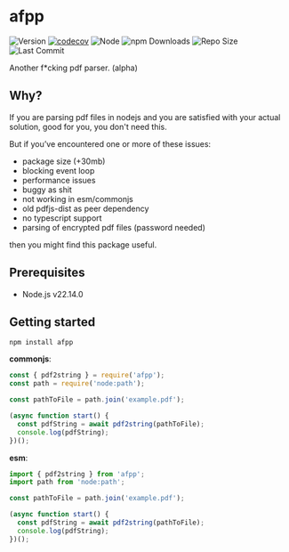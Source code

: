 # afpp

![Version](https://img.shields.io/github/v/release/l2ysho/afpp)
[![codecov](https://codecov.io/github/l2ysho/afpp/graph/badge.svg?token=2PE32I4M9K)](https://codecov.io/github/l2ysho/afpp)
![Node](https://img.shields.io/badge/node-%3E%3D%2018.x-brightgreen.svg)
![npm Downloads](https://img.shields.io/npm/dt/afpp.svg)
![Repo Size](https://img.shields.io/github/repo-size/l2ysho/afpp)
![Last Commit](https://img.shields.io/github/last-commit/l2ysho/afpp.svg)

Another f\*cking pdf parser. (alpha)

## Why?

If you are parsing pdf files in nodejs and you are satisfied with your actual solution, good for you, you don't need this.

But if you’ve encountered one or more of these issues:

- package size (+30mb)
- blocking event loop
- performance issues
- buggy as shit
- not working in esm/commonjs
- old pdfjs-dist as peer dependency
- no typescript support
- parsing of encrypted pdf files (password needed)

then you might find this package useful.

## Prerequisites

- Node.js v22.14.0

## Getting started

`npm install afpp`

**commonjs**:

```js
const { pdf2string } = require('afpp');
const path = require('node:path');

const pathToFile = path.join('example.pdf');

(async function start() {
  const pdfString = await pdf2string(pathToFile);
  console.log(pdfString);
})();
```

**esm**:

```js
import { pdf2string } from 'afpp';
import path from 'node:path';

const pathToFile = path.join('example.pdf');

(async function start() {
  const pdfString = await pdf2string(pathToFile);
  console.log(pdfString);
})();
```
